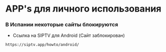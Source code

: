 # APP's для личного использования
### В Испании некоторые сайты блокируются

- Ссылка на SIPTV для Android (Сайт заблокирован)
```bash
https://siptv.app/howto/android/
```


